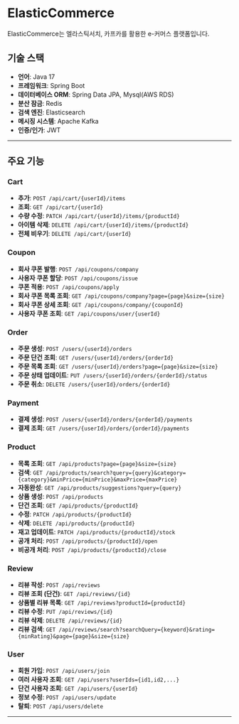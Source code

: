 # ElasticCommerce

ElasticCommerce는 엘라스틱서치, 카프카를 활용한 e-커머스 플랫폼입니다.

## 기술 스택
- **언어**: Java 17
- **프레임워크**: Spring Boot
- **데이터베이스 ORM**: Spring Data JPA, Mysql(AWS RDS)
- **분산 잠금**: Redis
- **검색 엔진**: Elasticsearch
- **메시징 시스템**: Apache Kafka
- **인증/인가**: JWT

---

## 주요 기능

### Cart
- **추가**: `POST /api/cart/{userId}/items`
- **조회**: `GET /api/cart/{userId}`
- **수량 수정**: `PATCH /api/cart/{userId}/items/{productId}`
- **아이템 삭제**: `DELETE /api/cart/{userId}/items/{productId}`
- **전체 비우기**: `DELETE /api/cart/{userId}`

### Coupon
- **회사 쿠폰 발행**: `POST /api/coupons/company`
- **사용자 쿠폰 할당**: `POST /api/coupons/issue`
- **쿠폰 적용**: `POST /api/coupons/apply`
- **회사 쿠폰 목록 조회**: `GET /api/coupons/company?page={page}&size={size}`
- **회사 쿠폰 상세 조회**: `GET /api/coupons/company/{couponId}`
- **사용자 쿠폰 조회**: `GET /api/coupons/user/{userId}`

### Order
- **주문 생성**: `POST /users/{userId}/orders`
- **주문 단건 조회**: `GET /users/{userId}/orders/{orderId}`
- **주문 목록 조회**: `GET /users/{userId}/orders?page={page}&size={size}`
- **주문 상태 업데이트**: `PUT /users/{userId}/orders/{orderId}/status`
- **주문 취소**: `DELETE /users/{userId}/orders/{orderId}`

### Payment
- **결제 생성**: `POST /users/{userId}/orders/{orderId}/payments`
- **결제 조회**: `GET /users/{userId}/orders/{orderId}/payments`

### Product
- **목록 조회**: `GET /api/products?page={page}&size={size}`
- **검색**: `GET /api/products/search?query={query}&category={category}&minPrice={minPrice}&maxPrice={maxPrice}`
- **자동완성**: `GET /api/products/suggestions?query={query}`
- **상품 생성**: `POST /api/products`
- **단건 조회**: `GET /api/products/{productId}`
- **수정**: `PATCH /api/products/{productId}`
- **삭제**: `DELETE /api/products/{productId}`
- **재고 업데이트**: `PATCH /api/products/{productId}/stock`
- **공개 처리**: `POST /api/products/{productId}/open`
- **비공개 처리**: `POST /api/products/{productId}/close`

### Review
- **리뷰 작성**: `POST /api/reviews`
- **리뷰 조회 (단건)**: `GET /api/reviews/{id}`
- **상품별 리뷰 목록**: `GET /api/reviews?productId={productId}`
- **리뷰 수정**: `PUT /api/reviews/{id}`
- **리뷰 삭제**: `DELETE /api/reviews/{id}`
- **리뷰 검색**: `GET /api/reviews/search?searchQuery={keyword}&rating={minRating}&page={page}&size={size}`

### User
- **회원 가입**: `POST /api/users/join`
- **여러 사용자 조회**: `GET /api/users?userIds={id1,id2,...}`
- **단건 사용자 조회**: `GET /api/users/{userId}`
- **정보 수정**: `POST /api/users/update`
- **탈퇴**: `POST /api/users/delete`

---


